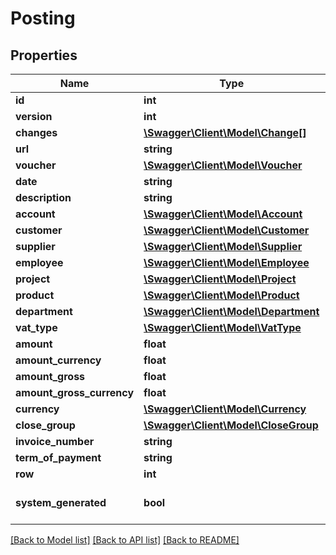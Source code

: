 # Posting

## Properties
Name | Type | Description | Notes
------------ | ------------- | ------------- | -------------
**id** | **int** |  | [optional] 
**version** | **int** |  | [optional] 
**changes** | [**\Swagger\Client\Model\Change[]**](Change.md) |  | [optional] 
**url** | **string** |  | [optional] 
**voucher** | [**\Swagger\Client\Model\Voucher**](Voucher.md) |  | [optional] 
**date** | **string** |  | [optional] 
**description** | **string** |  | [optional] 
**account** | [**\Swagger\Client\Model\Account**](Account.md) |  | [optional] 
**customer** | [**\Swagger\Client\Model\Customer**](Customer.md) |  | [optional] 
**supplier** | [**\Swagger\Client\Model\Supplier**](Supplier.md) |  | [optional] 
**employee** | [**\Swagger\Client\Model\Employee**](Employee.md) |  | [optional] 
**project** | [**\Swagger\Client\Model\Project**](Project.md) |  | [optional] 
**product** | [**\Swagger\Client\Model\Product**](Product.md) |  | [optional] 
**department** | [**\Swagger\Client\Model\Department**](Department.md) |  | [optional] 
**vat_type** | [**\Swagger\Client\Model\VatType**](VatType.md) |  | [optional] 
**amount** | **float** |  | [optional] 
**amount_currency** | **float** |  | [optional] 
**amount_gross** | **float** |  | [optional] 
**amount_gross_currency** | **float** |  | [optional] 
**currency** | [**\Swagger\Client\Model\Currency**](Currency.md) |  | [optional] 
**close_group** | [**\Swagger\Client\Model\CloseGroup**](CloseGroup.md) |  | [optional] 
**invoice_number** | **string** |  | [optional] 
**term_of_payment** | **string** |  | [optional] 
**row** | **int** |  | [optional] 
**system_generated** | **bool** |  | [optional] [default to false]

[[Back to Model list]](../../README.md#documentation-for-models) [[Back to API list]](../../README.md#documentation-for-api-endpoints) [[Back to README]](../../README.md)

